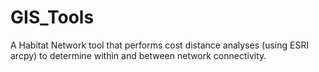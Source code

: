 # GIS_Tools
A Habitat Network tool that performs cost distance analyses (using ESRI arcpy) to determine within and between network connectivity.
